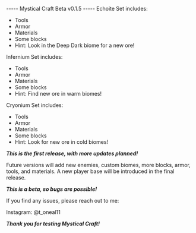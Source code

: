 ----- Mystical Craft Beta v0.1.5 -----
Echoite Set includes:
  - Tools
  - Armor
  - Materials
  - Some blocks
  - Hint: Look in the Deep Dark biome for a new ore!

Infernium Set includes:
  - Tools
  - Armor
  - Materials
  - Some blocks
  - Hint: Find new ore in warm biomes!

Cryonium Set includes:
  - Tools
  - Armor
  - Materials
  - Some blocks
  - Hint: Look for new ore in cold biomes!

*****This is the first release, with more updates planned!*****

Future versions will add new enemies, custom biomes, more blocks, armor, tools, and materials.
A new player base will be introduced in the final release.

*****This is a beta, so bugs are possible!*****

If you find any issues, please reach out to me:

Instagram: @t_oneal11  

*****Thank you for testing Mystical Craft!*****
